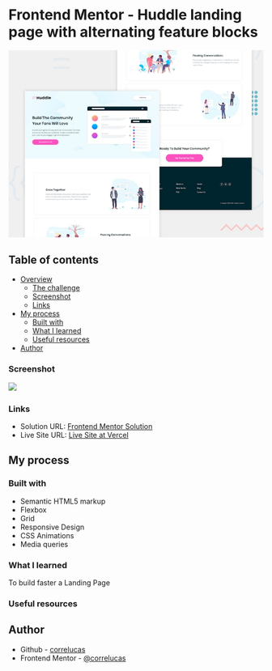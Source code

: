 # Frontend Mentor - Huddle landing page with alternating feature blocks

![Design preview for the Huddle landing page with alternating feature blocks coding challenge](./design/desktop-preview.jpg)

## Table of contents

- [Overview](#overview)
  - [The challenge](#the-challenge)
  - [Screenshot](#screenshot)
  - [Links](#links)
- [My process](#my-process)
  - [Built with](#built-with)
  - [What I learned](#what-i-learned)
  - [Useful resources](#useful-resources)
- [Author](#author)


### Screenshot

![](./screenshot/screenshot-desktop.png)

### Links

- Solution URL: [Frontend Mentor Solution](https://www.frontendmentor.io/solutions/huddle-lp-w-alternating-feature-blocks-vanilla-css-custom-logo-ZKM8wX_Jzg)
- Live Site URL: [Live Site at Vercel](https://huddle-landing-page-with-alternating-feature-blocks-eta-lyart.vercel.app/)
## My process

### Built with

- Semantic HTML5 markup
- Flexbox
- Grid
- Responsive Design
- CSS Animations
- Media queries

### What I learned

To build faster a Landing Page

### Useful resources




## Author

- Github - [correlucas](https://github.com/correlucas/)
- Frontend Mentor - [@correlucas](https://www.frontendmentor.io/profile/correlucas)
